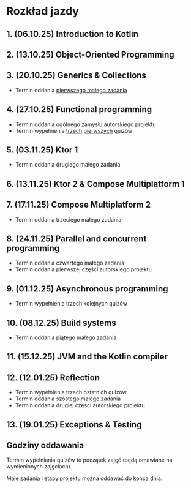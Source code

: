 # Rozkład jazdy
## 1. (06.10.25) Introduction to Kotlin
## 2. (13.10.25) Object-Oriented Programming
## 3. (20.10.25) Generics & Collections
- Termin oddania [pierwszego małego zadania](https://classroom.github.com/a/4PeeCATD)
## 4. (27.10.25) Functional programming
- Termin oddania ogólnego zamysłu autorskiego projektu
- Termin wypełnienia [trzech](https://forms.gle/ZxkhuSErHPZrUCoeA) [pierwszych](https://forms.gle/oaMuRLSxrPS3zB187) quizów
## 5. (03.11.25) Ktor 1
- Termin oddania drugiego małego zadania
## 6. (13.11.25) Ktor 2 & Compose Multiplatform 1
## 7. (17.11.25) Compose Multiplatform 2
- Termin oddania trzeciego małego zadania
## 8. (24.11.25) Parallel and concurrent programming
- Termin oddania czwartego małego zadania
- Termin oddania pierwszej części autorskiego projektu
## 9. (01.12.25) Asynchronous programming
- Termin wypełnienia trzech kolejnych quizów
## 10. (08.12.25) Build systems
- Termin oddania piątego małego zadania
## 11. (15.12.25) JVM and the Kotlin compiler
## 12. (12.01.25) Reflection
- Termin wypełnienia trzech ostatnich quizów
- Termin oddania szóstego małego zadania
- Termin oddania drugiej części autorskiego projektu
## 13. (19.01.25) Exceptions & Testing


## Godziny oddawania
Termin wypełniania quizów to początek zajęć (będą omawiane na wymienionych zajęciach).

Małe zadania i etapy projektu można oddawać do końca dnia.
